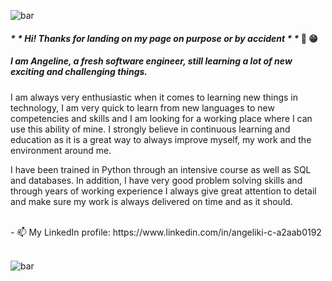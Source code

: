 ![bar](https://user-images.githubusercontent.com/121129408/213010059-7c55ec20-edbb-45f8-a5b5-4dd3dd84ccb3.png)



#### <i>* * Hi! Thanks for landing on my page on purpose or by accident * *</i> 👋 😁

<!--
**AngelineCh/AngelineCh** is a ✨ _special_ ✨ repository because its `README.md` (this file) appears on your GitHub profile.-->


##### I am Angeline, a fresh software engineer, still learning a lot of new exciting and challenging things.


<p>I am always very enthusiastic when it comes to learning new things in technology, I 
am very quick to learn from new languages to new competencies and skills and I am 
looking for a working place where I can use this ability of mine. I strongly believe in 
continuous learning and education as it is a great way to always improve myself, my 
work and the environment around me. </p>

<p>I have been trained in Python through an intensive course as well as SQL and 
databases. In addition, I have very good problem solving skills and through years of 
working experience I always give great attention to detail and make sure my work is 
always delivered on time and as it should.</p>
<br>
- 📫 My LinkedIn profile: https://www.linkedin.com/in/angeliki-c-a2aab0192
<br>
<br>

![bar](https://user-images.githubusercontent.com/121129408/213010124-d8c505e6-69c6-48e3-9976-0af2f6104a9f.png)
